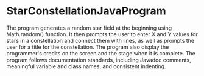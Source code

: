 # StarConstellationJavaProgram
The program generates a random star field at the beginning using Math.random() function. 
It then prompts the user to enter X and Y values for stars in a constellation and connect them with lines, as well as prompts the user for a title for the constellation. 
The program also display the programmer's credits on the screen and the stage when it is complete. 
The program follows documentation standards, including Javadoc comments, meaningful variable and class names, and consistent indenting.
